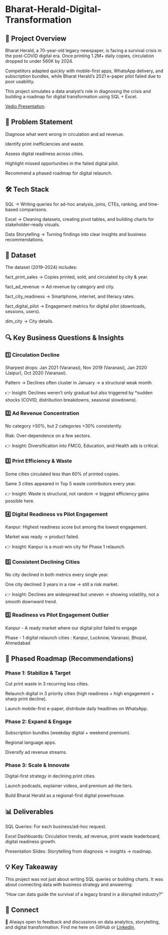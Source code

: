 # Bharat-Herald-Digital-Transformation

## 📌 Project Overview

Bharat Herald, a 70-year-old legacy newspaper, is facing a survival crisis in the post-COVID digital era. Once printing 1.2M+ daily copies, circulation dropped to under 560K by 2024.

Competitors adapted quickly with mobile-first apps, WhatsApp delivery, and subscription bundles, while Bharat Herald’s 2021 e-paper pilot failed due to poor usability.

This project simulates a data analyst’s role in diagnosing the crisis and building a roadmap for digital transformation using SQL + Excel.

[Vedio Presentation](https://www.youtube.com/watch?v=9cs_U9HUzEY).

## 🎯 Problem Statement

Diagnose what went wrong in circulation and ad revenue.

Identify print inefficiencies and waste.

Assess digital readiness across cities.

Highlight missed opportunities in the failed digital pilot.

Recommend a phased roadmap for digital relaunch.

## 🛠️ Tech Stack

SQL → Writing queries for ad-hoc analysis, joins, CTEs, ranking, and time-based comparisons.

Excel → Cleaning datasets, creating pivot tables, and building charts for stakeholder-ready visuals.

Data Storytelling → Turning findings into clear insights and business recommendations.

## 📂 Dataset

The dataset (2019–2024) includes:

fact_print_sales → Copies printed, sold, and circulated by city & year.

fact_ad_revenue → Ad revenue by category and city.

fact_city_readiness → Smartphone, internet, and literacy rates.

fact_digital_pilot → Engagement metrics for digital pilot (downloads, sessions, users).

dim_city → City details.

## 🔍 Key Business Questions & Insights

### 1️⃣ Circulation Decline

Sharpest drops: Jan 2021 (Varanasi), Nov 2019 (Varanasi), Jan 2020 (Jaipur), Oct 2020 (Varanasi).

Pattern → Declines often cluster in January → a structural weak month.

👉 Insight: Declines weren’t only gradual but also triggered by *sudden shocks (COVID, distribution breakdowns, seasonal slowdowns).

### 2️⃣ Ad Revenue Concentration

No category >50%, but 2 categories >30% consistently.

Risk: Over-dependence on a few sectors.

👉 Insight: Diversification into FMCG, Education, and Health ads is critical.

### 3️⃣ Print Efficiency & Waste

Some cities circulated less than 60% of printed copies.

Same 3 cities appeared in Top 5 waste contributors every year.

👉 Insight: Waste is structural, not random → biggest efficiency gains possible here.

### 4️⃣ Digital Readiness vs Pilot Engagement

Kanpur: Highest readiness score but among the lowest engagement.

Market was ready → product failed.

👉 Insight: Kanpur is a must-win city for Phase 1 relaunch.

### 5️⃣ Consistent Declining Cities

No city declined in both metrics every single year.

One city declined 3 years in a row → still a risk market.

👉 Insight: Declines are widespread but uneven → showing volatility, not a smooth downward trend.

### 5️⃣ Readiness vs Pilot Engagement Outlier

Kanpur - A ready market where our digital pilot failed to engage

Phase - 1 digital relaunch cities : Kanpur, Lucknow, Varanasi, Bhopal, Ahmedabad


## 🚀 Phased Roadmap (Recommendations)
### Phase 1: Stabilize & Target 

Cut print waste in 3 recurring loss cities.

Relaunch digital in 3 priority cities (high readiness + high engagement + sharp print decline).

Launch mobile-first e-paper, distribute daily headlines on WhatsApp.

### Phase 2: Expand & Engage 

Subscription bundles (weekday digital + weekend premium).

Regional language apps.

Diversify ad revenue streams.

### Phase 3: Scale & Innovate 

Digital-first strategy in declining print cities.

Launch podcasts, explainer videos, and premium ad-lite tiers.

Build Bharat Herald as a regional-first digital powerhouse.

## 📊 Deliverables

SQL Queries: For each business/ad-hoc request.

Excel Dashboards: Circulation trends, ad revenue, print waste leaderboard, digital readiness growth.

Presentation Slides: Storytelling from diagnosis → insights → roadmap.

## 💡 Key Takeaway

This project was not just about writing SQL queries or building charts. It was about connecting data with business strategy and answering:

“How can data guide the survival of a legacy brand in a disrupted industry?”

## 🔗 Connect

💬 Always open to feedback and discussions on data analytics, storytelling, and digital transformation.
Find me here on GitHub or [LinkedIn](https://www.linkedin.com/in/lvaraprasad/).
